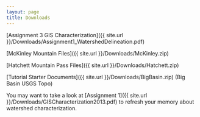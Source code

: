 ```yaml
---
layout: page
title: Downloads
---
```


[Assignment 3 GIS Characterization]({{ site.url }}/Downloads/Assignment1_WatershedDelineation.pdf)

[McKinley Mountain Files]({{ site.url }}/Downloads/McKinley.zip)

[Hatchett Mountain Pass Files]({{ site.url }}/Downloads/Hatchett.zip)

[Tutorial Starter Documents]({{ site.url }}/Downloads/BigBasin.zip) (Big Basin USGS Topo)

You may want to take a look at [Assignment 1]({{ site.url }}/Downloads/GISCharacterization2013.pdf) to refresh your memory about watershed characterization.
